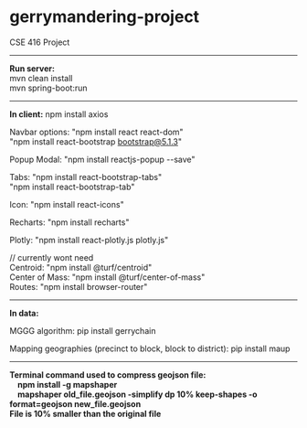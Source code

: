 # gerrymandering-project
CSE 416 Project

<hr />
<b>Run server:</b> <br/>
mvn clean install <br />
mvn spring-boot:run


<hr />
<b>In client:</b>
npm install axios

Navbar options: "npm install react react-dom"<br/>
                "npm install react-bootstrap bootstrap@5.1.3"

Popup Modal: "npm install reactjs-popup --save"

Tabs: "npm install react-bootstrap-tabs" <br/> "npm install react-bootstrap-tab"

Icon: "npm install react-icons"

Recharts: "npm install recharts"

Plotly: "npm install react-plotly.js plotly.js"

// currently wont need <br/>
Centroid: "npm install @turf/centroid" <br/>
Center of Mass: "npm install @turf/center-of-mass" <br/>
Routes: "npm install browser-router" <br/>


<hr />
<b>In data:</b>

MGGG algorithm: pip install gerrychain

Mapping geographies (precinct to block, block to district): pip install maup

<hr />
<b>Terminal command used to compress geojson file:<b/><br/>
&emsp;npm install -g mapshaper <br/>
&emsp;mapshaper old_file.geojson -simplify dp 10% keep-shapes -o format=geojson new_file.geojson <br/>
File is 10% smaller than the original file
